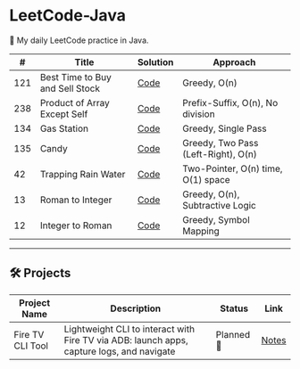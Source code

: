 # LeetCode-Java

🚀 My daily LeetCode practice in Java.

| #   | Title                             | Solution                                 | Approach                              |
|-----|-----------------------------------|------------------------------------------|---------------------------------------|
| 121 | Best Time to Buy and Sell Stock  | [Code](arrays/BestTimeToBuySellStock.java) | Greedy, O(n)                          |
| 238 | Product of Array Except Self     | [Code](arrays/ProductExceptSelf.java)     | Prefix-Suffix, O(n), No division     |
| 134 | Gas Station                      | [Code](arrays/GasStation.java)           | Greedy, Single Pass                   |
| 135 | Candy                             | [Code](arrays/Candy.java)                | Greedy, Two Pass (Left-Right), O(n)  |
| 42  | Trapping Rain Water             | [Code](arrays/TrappingRainWater.java)     | Two-Pointer, O(n) time, O(1) space |
| 13  | Roman to Integer                | [Code](arrays/RomanToInteger.java)        | Greedy, O(n), Subtractive Logic    |
| 12  | Integer to Roman                | [Code](arrays/IntegerToRoman.java)        | Greedy, Symbol Mapping |

















---

## 🛠️ Projects

| Project Name      | Description                              | Status     | Link         |
|-------------------|------------------------------------------|------------|--------------|
| Fire TV CLI Tool  | Lightweight CLI to interact with Fire TV via ADB: launch apps, capture logs, and navigate | Planned 🚧 | [Notes](notes/ProjectIdeas.md) |